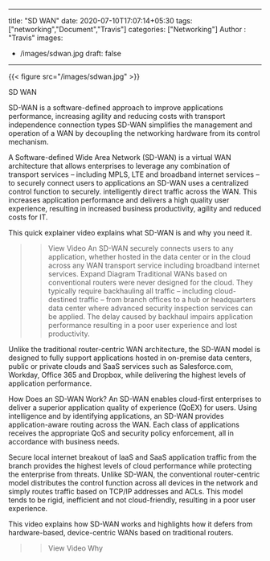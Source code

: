 
---
title: "SD WAN"
date: 2020-07-10T17:07:14+05:30
tags: ["networking","Document","Travis"]
categories: ["Networking"]
Author : "Travis"
images:
  - /images/sdwan.jpg
draft: false
---

{{< figure src="/images/sdwan.jpg" >}}

SD WAN

SD-WAN is a software-defined approach to improve applications performance, increasing agility and reducing costs with transport independence connection types
SD-WAN simplifies the management and operation of a WAN by decoupling the networking hardware from its control mechanism.

A Software-defined Wide Area Network (SD-WAN) is a virtual WAN architecture that allows enterprises to leverage any combination of transport services – including MPLS, LTE and broadband internet services – to securely connect users to applications an SD-WAN uses a centralized control function to securely. intelligently direct traffic across the WAN. This increases application performance and delivers a high quality user experience, resulting in increased business productivity, agility and reduced costs for IT.

This quick explainer video explains what SD-WAN is and why you need it.
>> View Video
An SD-WAN securely connects users to any application, whether hosted in the data center or in the cloud across any WAN transport service including broadband internet services.
>> Expand Diagram
Traditional WANs based on conventional routers were never designed for the cloud. They typically require backhauling all traffic – including cloud- destined traffic – from branch offices to a hub or headquarters data center where advanced security inspection services can be applied. The delay caused by backhaul impairs application performance resulting in a poor user experience and lost productivity.

Unlike the traditional router-centric WAN architecture, the SD-WAN model is designed to fully support applications hosted in on-premise data centers, public or private clouds and SaaS services such as Salesforce.com, Workday, Office 365 and Dropbox, while delivering the highest levels of application performance.

How Does an SD-WAN Work?
An SD-WAN enables cloud-first enterprises to deliver a superior application quality of experience (QoEX) for users. Using intelligence and by identifying applications, an SD-WAN provides application-aware routing across the WAN. Each class of applications receives the appropriate QoS and security policy enforcement, all in accordance with business needs.

Secure local internet breakout of IaaS and SaaS application traffic from the branch provides the highest levels of cloud performance while protecting the enterprise from threats. Unlike SD-WAN, the conventional router-centric model distributes the control function across all devices in the network and simply routes traffic based on TCP/IP addresses and ACLs. This model tends to be rigid, inefficient and not cloud-friendly, resulting in a poor user experience.

This video explains how SD-WAN works and highlights how it defers from hardware-based, device-centric WANs based on traditional routers.
>> View Video
Why  